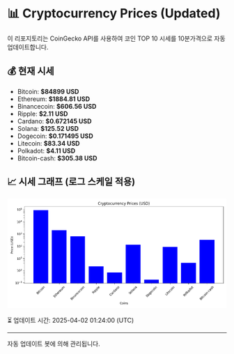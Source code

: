 
# 📊 Cryptocurrency Prices (Updated)

이 리포지토리는 CoinGecko API를 사용하여 코인 TOP 10 시세를 10분가격으로 자동 업데이트합니다.

## 💰 현재 시세
- Bitcoin: **$84899 USD**
- Ethereum: **$1884.81 USD**
- Binancecoin: **$606.56 USD**
- Ripple: **$2.11 USD**
- Cardano: **$0.672145 USD**
- Solana: **$125.52 USD**
- Dogecoin: **$0.171495 USD**
- Litecoin: **$83.34 USD**
- Polkadot: **$4.11 USD**
- Bitcoin-cash: **$305.38 USD**

## 📈 시세 그래프 (로그 스케일 적용)
![Crypto Prices](crypto_prices.png)

⏳ 업데이트 시간: 2025-04-02 01:24:00 (UTC)

---
자동 업데이트 봇에 의해 관리됩니다.
